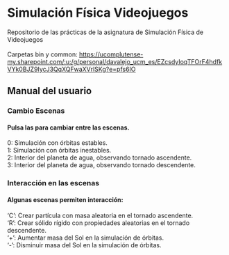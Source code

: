 # Simulación Física Videojuegos
Repositorio de las prácticas de la asignatura de Simulación Física de Videojuegos <br> <br>
Carpetas bin y common: https://ucomplutense-my.sharepoint.com/:u:/g/personal/davalejo_ucm_es/EZcsdyIoqTFOrF4hdfkVYk0BJZ9IycJ3QqXQFwaXVrlSKg?e=pfs6IO

## Manual del usuario
### Cambio Escenas
#### Pulsa las para cambiar entre las escenas.
0: Simulación con órbitas estables. <br>
1: Simulación con órbitas inestables. <br>
2: Interior del planeta de agua, observando tornado ascendente.  <br>
3: Interior del planeta de agua, observando tornado descendente.  <br>

### Interacción en las escenas
#### Algunas escenas permiten interacción:
‘C’: Crear partícula con masa aleatoria en el tornado ascendente.  <br>
‘R’: Crear sólido rígido con propiedades aleatorias en el tornado descendente. <br>
‘+’: Aumentar masa del Sol en la simulación de órbitas.  <br>
‘-’:  Disminuir masa del Sol en la simulación de órbitas.  <br>
